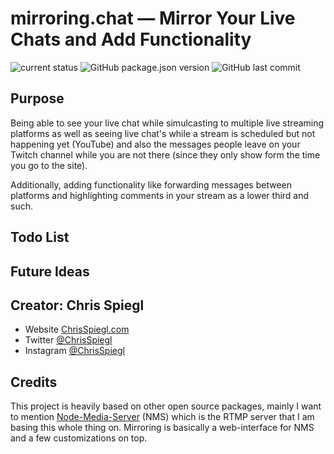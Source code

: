 # mirroring.chat — Mirror Your Live Chats and Add Functionality

![current status](https://img.shields.io/badge/current%20status-early%20development-brightgreen?style=flat-square) ![GitHub package.json version](https://img.shields.io/github/package-json/v/chrisspiegl/mirroring-chat?style=flat-square&label=current%20version) ![GitHub last commit](https://img.shields.io/github/last-commit/chrisspiegl/mirroring-chat?style=flat-square)

<!--![GitHub Release Date](https://img.shields.io/github/release-date/chrisspiegl/mirroring-chat?style=flat-square)-->

## Purpose

Being able to see your live chat while simulcasting to multiple live streaming platforms as well as seeing live chat's while a stream is scheduled but not happening yet (YouTube) and also the messages people leave on your Twitch channel while you are not there (since they only show form the time you go to the site).

Additionally, adding functionality like forwarding messages between platforms and highlighting comments in your stream as a lower third and such.

## Todo List

## Future Ideas

## Creator: Chris Spiegl

- Website [ChrisSpiegl.com](https://ChrisSpiegl.com)
- Twitter [@ChrisSpiegl](https://twitter.com/ChrisSpiegl)
- Instagram [@ChrisSpiegl](https://instagram.com/ChrisSpiegl)

## Credits

This project is heavily based on other open source packages, mainly I want to mention [Node-Media-Server](https://github.com/illuspas/Node-Media-Server) (NMS) which is the RTMP server that I am basing this whole thing on. Mirroring is basically a web-interface for NMS and a few customizations on top.